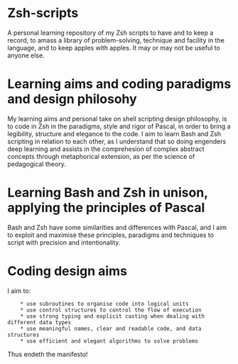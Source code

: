 # Zsh-scripts
A personal learning repository of my Zsh scripts to have and to keep a record, to amass a library of problem-solving, technique and facility in the language, and to keep apples with apples. It may or may not be useful to anyone else.

# Learning aims and coding paradigms and design philosohy 
My learning aims and personal take on shell scripting design philosophy, is to code in Zsh in the paradigms, style and rigor of Pascal, in order to bring a legibility, structure and elegance to the code. I aim to learn Bash and Zsh scripting in relation to each other, as I understand that so doing engenders deep learning and assists in the comprehesion of complex abstract concepts through metaphorical extension, as per the science of pedagogical theory.

# Learning Bash and Zsh in unison, applying the principles of Pascal
Bash and Zsh have some similarities and differences with Pascal, and I aim to exploit and maximise these principles, paradigms and techniques to script with precision and intentionality. 

# Coding design aims
I aim to:

		* use subroutines to organise code into logical units
		* use control structures to control the flow of execution
		* use strong typing and explicit casting when dealing with different data types
		* use meaningful names, clear and readable code, and data structures
		* use efficient and elegant algorithms to solve problems
  
Thus endeth the manifesto!
